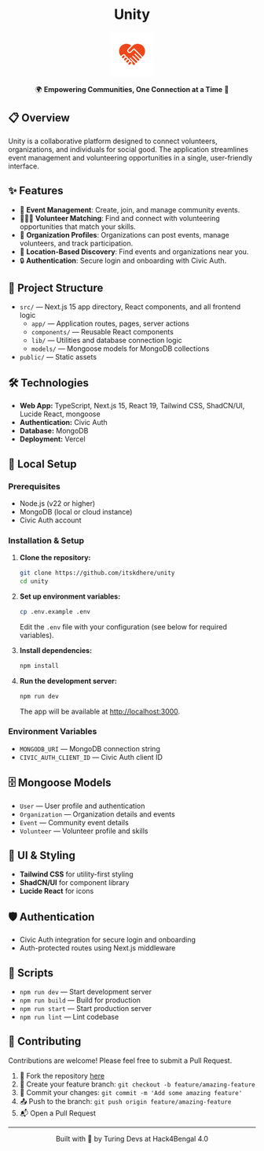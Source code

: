 <h1 align="center">
Unity
</h1>

<p align="center">
<img src="./public/logo.png" width="90" alt="logo" />
</p>

<p align="center">
🌍 <b>Empowering Communities, One Connection at a Time</b> 🤝
</p>

## 📋 Overview

Unity is a collaborative platform designed to connect volunteers, organizations, and individuals for social good. The application streamlines event management and volunteering opportunities in a single, user-friendly interface.

## ✨ Features

- 📝 **Event Management**: Create, join, and manage community events.
- 🧑‍🤝‍🧑 **Volunteer Matching**: Find and connect with volunteering opportunities that match your skills.
- 🏢 **Organization Profiles**: Organizations can post events, manage volunteers, and track participation.
- 📍 **Location-Based Discovery**: Find events and organizations near you.
- 🔒 **Authentication**: Secure login and onboarding with Civic Auth.

## 📁 Project Structure

- `src/` — Next.js 15 app directory, React components, and all frontend logic
  - `app/` — Application routes, pages, server actions
  - `components/` — Reusable React components
  - `lib/` — Utilities and database connection logic
  - `models/` — Mongoose models for MongoDB collections
- `public/` — Static assets

## 🛠️ Technologies

- **Web App:** TypeScript, Next.js 15, React 19, Tailwind CSS, ShadCN/UI, Lucide React, mongoose
- **Authentication:** Civic Auth
- **Database:** MongoDB
- **Deployment:** Vercel

## 🎯 Local Setup

### Prerequisites

- Node.js (v22 or higher)
- MongoDB (local or cloud instance)
- Civic Auth account

### Installation & Setup

1. **Clone the repository:**

   ```bash
   git clone https://github.com/itskdhere/unity
   cd unity
   ```

2. **Set up environment variables:**

   ```bash
   cp .env.example .env
   ```

   Edit the `.env` file with your configuration (see below for required variables).

3. **Install dependencies:**

   ```bash
   npm install
   ```

4. **Run the development server:**

   ```bash
   npm run dev
   ```

   The app will be available at [http://localhost:3000](http://localhost:3000).

### Environment Variables

- `MONGODB_URI` — MongoDB connection string
- `CIVIC_AUTH_CLIENT_ID` — Civic Auth client ID

## 🗄️ Mongoose Models

- `User` — User profile and authentication
- `Organization` — Organization details and events
- `Event` — Community event details
- `Volunteer` — Volunteer profile and skills

## 🧩 UI & Styling

- **Tailwind CSS** for utility-first styling
- **ShadCN/UI** for component library
- **Lucide React** for icons

## 🛡️ Authentication

- Civic Auth integration for secure login and onboarding
- Auth-protected routes using Next.js middleware

## 📝 Scripts

- `npm run dev` — Start development server
- `npm run build` — Build for production
- `npm run start` — Start production server
- `npm run lint` — Lint codebase

## 🤝 Contributing

Contributions are welcome! Please feel free to submit a Pull Request.

1. 🍴 Fork the repository [here](https://github.com/itskdhere/unity/fork)
2. 🌟 Create your feature branch: `git checkout -b feature/amazing-feature`
3. 💾 Commit your changes: `git commit -m 'Add some amazing feature'`
4. 📤 Push to the branch: `git push origin feature/amazing-feature`
5. 📬 Open a Pull Request

---

<p align="center">
Built with 💜 by Turing Devs at Hack4Bengal 4.0
</p>
